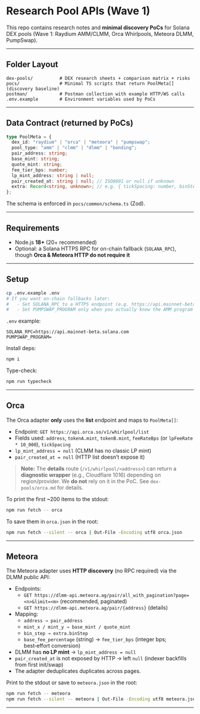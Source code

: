 # Research Pool APIs (Wave 1)

This repo contains research notes and **minimal discovery PoCs** for Solana DEX pools (Wave 1: Raydium AMM/CLMM, Orca Whirlpools, Meteora DLMM, PumpSwap).

---

## Folder Layout

```
dex-pools/          # DEX research sheets + comparison matrix + risks
pocs/               # Minimal TS scripts that return PoolMeta[] (discovery baseline)
postman/            # Postman collection with example HTTP/WS calls
.env.example        # Environment variables used by PoCs
```

---

## Data Contract (returned by PoCs)

```ts
type PoolMeta = {
  dex_id: "raydium" | "orca" | "meteora" | "pumpswap";
  pool_type: "amm" | "clmm" | "dlmm" | "bonding";
  pair_address: string;
  base_mint: string;
  quote_mint: string;
  fee_tier_bps: number;
  lp_mint_address: string | null;
  pair_created_at: string | null; // ISO8601 or null if unknown
  extra: Record<string, unknown>; // e.g. { tickSpacing: number, binStep?: number, programId: string }
};
```

The schema is enforced in `pocs/common/schema.ts` (Zod).

---

## Requirements

- Node.js **18+** (20+ recommended)
- Optional: a Solana HTTPS RPC for on-chain fallback (`SOLANA_RPC`), though **Orca & Meteora HTTP do not require it**

---

## Setup

```bash
cp .env.example .env
# If you want on-chain fallbacks later:
#   - Set SOLANA_RPC to a HTTPS endpoint (e.g. https://api.mainnet-beta.solana.com or a paid provider)
#   - Set PUMPSWAP_PROGRAM only when you actually know the AMM program id you want to scan
```

`.env` example:

```env
SOLANA_RPC=https://api.mainnet-beta.solana.com
PUMPSWAP_PROGRAM=
```

Install deps:

```bash
npm i
```

Type-check:

```bash
npm run typecheck
```

---

## Orca

The Orca adapter **only** uses the **list** endpoint and maps to `PoolMeta[]`:

- Endpoint: `GET https://api.orca.so/v1/whirlpool/list`
- Fields used: `address`, `tokenA.mint`, `tokenB.mint`, `feeRateBps` (or `lpFeeRate * 10_000`), `tickSpacing`
- `lp_mint_address = null` (CLMM has no classic LP mint)
- `pair_created_at = null` (HTTP list doesn’t expose it)

> **Note:** The **details** route (`/v1/whirlpool/<address>`) can return a **diagnostic wrapper** (e.g., Cloudflare 1016) depending on region/provider. We **do not** rely on it in the PoC. See `dex-pools/orca.md` for details.

To print the first ~200 items to the stdout:

```bash
npm run fetch -- orca
```

To save them in `orca.json` in the root:

```bash
npm run fetch --silent -- orca | Out-File -Encoding utf8 orca.json
```

---

## Meteora

The Meteora adapter uses **HTTP discovery** (no RPC required) via the DLMM public API:

- Endpoints:
  - `GET https://dlmm-api.meteora.ag/pair/all_with_pagination?page=<n>&limit=<m>` (recommended, paginated)
  - `GET https://dlmm-api.meteora.ag/pair/{address}` (details)
- Mapping:
  - `address → pair_address`
  - `mint_x / mint_y → base_mint / quote_mint`
  - `bin_step → extra.binStep`
  - `base_fee_percentage` (string) → `fee_tier_bps` (integer bps; best‑effort conversion)
- DLMM has **no LP mint** → `lp_mint_address = null`
- `pair_created_at` is not exposed by HTTP → left `null` (indexer backfills from first init/swap)
- The adapter deduplicates duplicates across pages.

Print to the stdout or save to `meteora.json` in the root:

```bash
npm run fetch -- meteora
npm run fetch --silent -- meteora | Out-File -Encoding utf8 meteora.json
```

---
